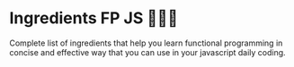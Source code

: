 # Ingredients FP JS :cake::ice_cream::doughnut:

 Complete list of ingredients that help you learn functional programming in concise and effective way that you can use in your javascript daily coding.
